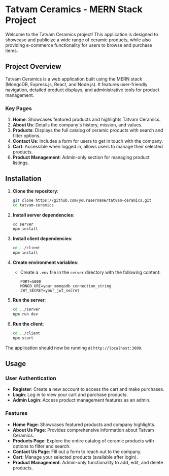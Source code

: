 # Tatvam Ceramics - MERN Stack Project

Welcome to the Tatvam Ceramics project! This application is designed to showcase and publicize a wide range of ceramic products, while also providing e-commerce functionality for users to browse and purchase items.

## Project Overview

Tatvam Ceramics is a web application built using the MERN stack (MongoDB, Express.js, React, and Node.js). It features user-friendly navigation, detailed product displays, and administrative tools for product management.

### Key Pages

1. **Home**: Showcases featured products and highlights Tatvam Ceramics.
2. **About Us**: Details the company's history, mission, and values.
3. **Products**: Displays the full catalog of ceramic products with search and filter options.
4. **Contact Us**: Includes a form for users to get in touch with the company.
5. **Cart**: Accessible when logged in, allows users to manage their selected products.
6. **Product Management**: Admin-only section for managing product listings.

## Installation

1. **Clone the repository**:
    ```bash
    git clone https://github.com/yourusername/tatvam-ceramics.git
    cd tatvam-ceramics
    ```

2. **Install server dependencies**:
    ```bash
    cd server
    npm install
    ```

3. **Install client dependencies**:
    ```bash
    cd ../client
    npm install
    ```

4. **Create environment variables**:
    - Create a `.env` file in the `server` directory with the following content:
      ```plaintext
      PORT=5000
      MONGO_URI=your_mongodb_connection_string
      JWT_SECRET=your_jwt_secret
      ```

5. **Run the server**:
    ```bash
    cd ../server
    npm run dev
    ```

6. **Run the client**:
    ```bash
    cd ../client
    npm start
    ```

The application should now be running at `http://localhost:3000`.

## Usage

### User Authentication

- **Register**: Create a new account to access the cart and make purchases.
- **Login**: Log in to view your cart and purchase products.
- **Admin Login**: Access product management features as an admin.

### Features

- **Home Page**: Showcases featured products and company highlights.
- **About Us Page**: Provides comprehensive information about Tatvam Ceramics.
- **Products Page**: Explore the entire catalog of ceramic products with options to filter and search.
- **Contact Us Page**: Fill out a form to reach out to the company.
- **Cart**: Manage your selected products (available after login).
- **Product Management**: Admin-only functionality to add, edit, and delete products.
